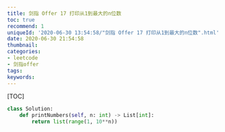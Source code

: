 ```yaml
---
title: 剑指 Offer 17 打印从1到最大的n位数
toc: true
recommend: 1
uniqueId: '2020-06-30 13:54:58/"剑指 Offer 17 打印从1到最大的n位数".html'
date: 2020-06-30 21:54:58
thumbnail:
categories:
- leetcode
- 剑指offer
tags:
keywords:
---
```


[TOC]

<!--more-->

```python
class Solution:
    def printNumbers(self, n: int) -> List[int]:
        return list(range(1, 10**n))
```

